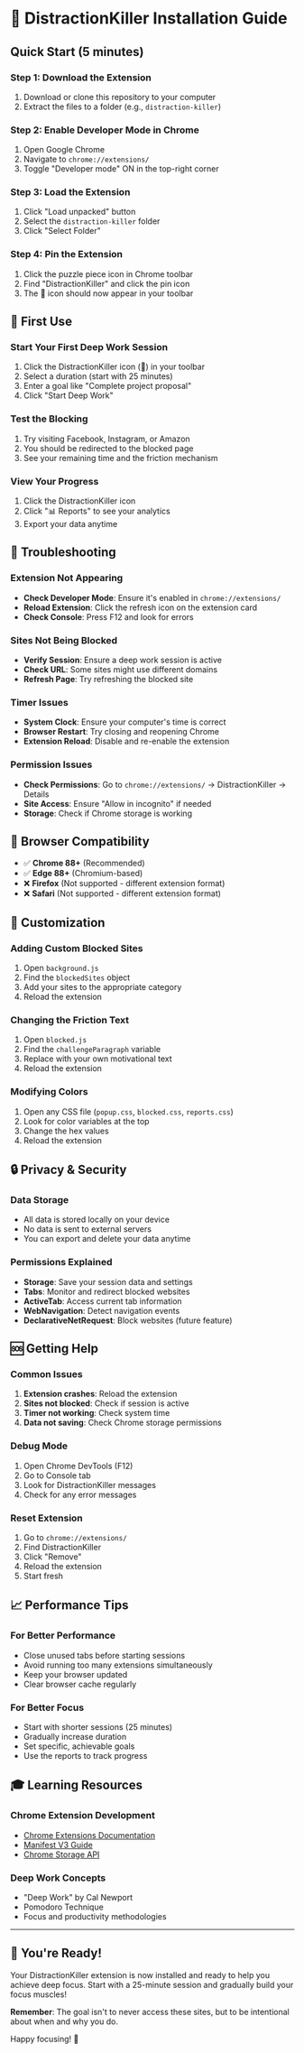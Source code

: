 # 🚀 DistractionKiller Installation Guide

## Quick Start (5 minutes)

### Step 1: Download the Extension
1. Download or clone this repository to your computer
2. Extract the files to a folder (e.g., `distraction-killer`)

### Step 2: Enable Developer Mode in Chrome
1. Open Google Chrome
2. Navigate to `chrome://extensions/`
3. Toggle "Developer mode" ON in the top-right corner

### Step 3: Load the Extension
1. Click "Load unpacked" button
2. Select the `distraction-killer` folder
3. Click "Select Folder"

### Step 4: Pin the Extension
1. Click the puzzle piece icon in Chrome toolbar
2. Find "DistractionKiller" and click the pin icon
3. The 🎯 icon should now appear in your toolbar

## 🎯 First Use

### Start Your First Deep Work Session
1. Click the DistractionKiller icon (🎯) in your toolbar
2. Select a duration (start with 25 minutes)
3. Enter a goal like "Complete project proposal"
4. Click "Start Deep Work"

### Test the Blocking
1. Try visiting Facebook, Instagram, or Amazon
2. You should be redirected to the blocked page
3. See your remaining time and the friction mechanism

### View Your Progress
1. Click the DistractionKiller icon
2. Click "📊 Reports" to see your analytics
3. Export your data anytime

## 🔧 Troubleshooting

### Extension Not Appearing
- **Check Developer Mode**: Ensure it's enabled in `chrome://extensions/`
- **Reload Extension**: Click the refresh icon on the extension card
- **Check Console**: Press F12 and look for errors

### Sites Not Being Blocked
- **Verify Session**: Ensure a deep work session is active
- **Check URL**: Some sites might use different domains
- **Refresh Page**: Try refreshing the blocked site

### Timer Issues
- **System Clock**: Ensure your computer's time is correct
- **Browser Restart**: Try closing and reopening Chrome
- **Extension Reload**: Disable and re-enable the extension

### Permission Issues
- **Check Permissions**: Go to `chrome://extensions/` → DistractionKiller → Details
- **Site Access**: Ensure "Allow in incognito" if needed
- **Storage**: Check if Chrome storage is working

## 📱 Browser Compatibility

- ✅ **Chrome 88+** (Recommended)
- ✅ **Edge 88+** (Chromium-based)
- ❌ **Firefox** (Not supported - different extension format)
- ❌ **Safari** (Not supported - different extension format)

## 🎨 Customization

### Adding Custom Blocked Sites
1. Open `background.js`
2. Find the `blockedSites` object
3. Add your sites to the appropriate category
4. Reload the extension

### Changing the Friction Text
1. Open `blocked.js`
2. Find the `challengeParagraph` variable
3. Replace with your own motivational text
4. Reload the extension

### Modifying Colors
1. Open any CSS file (`popup.css`, `blocked.css`, `reports.css`)
2. Look for color variables at the top
3. Change the hex values
4. Reload the extension

## 🔒 Privacy & Security

### Data Storage
- All data is stored locally on your device
- No data is sent to external servers
- You can export and delete your data anytime

### Permissions Explained
- **Storage**: Save your session data and settings
- **Tabs**: Monitor and redirect blocked websites
- **ActiveTab**: Access current tab information
- **WebNavigation**: Detect navigation events
- **DeclarativeNetRequest**: Block websites (future feature)

## 🆘 Getting Help

### Common Issues
1. **Extension crashes**: Reload the extension
2. **Sites not blocked**: Check if session is active
3. **Timer not working**: Check system time
4. **Data not saving**: Check Chrome storage permissions

### Debug Mode
1. Open Chrome DevTools (F12)
2. Go to Console tab
3. Look for DistractionKiller messages
4. Check for any error messages

### Reset Extension
1. Go to `chrome://extensions/`
2. Find DistractionKiller
3. Click "Remove"
4. Reload the extension
5. Start fresh

## 📈 Performance Tips

### For Better Performance
- Close unused tabs before starting sessions
- Avoid running too many extensions simultaneously
- Keep your browser updated
- Clear browser cache regularly

### For Better Focus
- Start with shorter sessions (25 minutes)
- Gradually increase duration
- Set specific, achievable goals
- Use the reports to track progress

## 🎓 Learning Resources

### Chrome Extension Development
- [Chrome Extensions Documentation](https://developer.chrome.com/docs/extensions/)
- [Manifest V3 Guide](https://developer.chrome.com/docs/extensions/mv3/)
- [Chrome Storage API](https://developer.chrome.com/docs/extensions/reference/storage/)

### Deep Work Concepts
- "Deep Work" by Cal Newport
- Pomodoro Technique
- Focus and productivity methodologies

---

## 🎉 You're Ready!

Your DistractionKiller extension is now installed and ready to help you achieve deep focus. Start with a 25-minute session and gradually build your focus muscles!

**Remember**: The goal isn't to never access these sites, but to be intentional about when and why you do.

Happy focusing! 🎯
